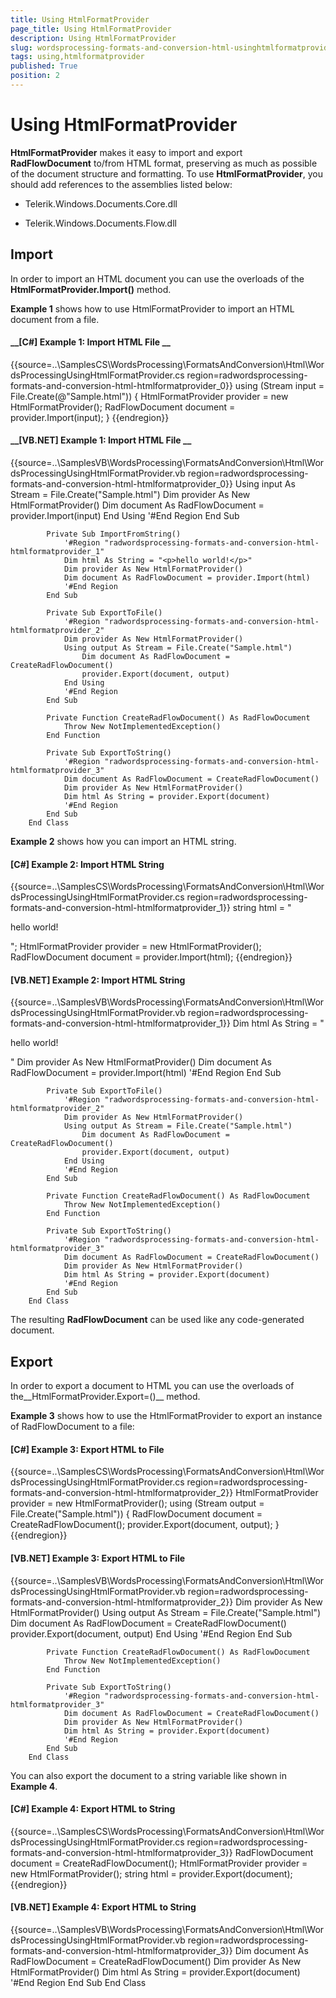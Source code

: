 ```yaml
---
title: Using HtmlFormatProvider
page_title: Using HtmlFormatProvider
description: Using HtmlFormatProvider
slug: wordsprocessing-formats-and-conversion-html-usinghtmlformatprovider
tags: using,htmlformatprovider
published: True
position: 2
---
```


# Using HtmlFormatProvider



__HtmlFormatProvider__ makes it easy to import and export __RadFlowDocument__ to/from HTML format, preserving as much as possible of the document structure and formatting. To use __HtmlFormatProvider__, you should add references to the assemblies listed below:
      

* Telerik.Windows.Documents.Core.dll
          

* Telerik.Windows.Documents.Flow.dll
          

## Import

In order to import an HTML document you can use the overloads of the __HtmlFormatProvider.Import()__ method.
        

__Example 1__ shows how to use HtmlFormatProvider to import an HTML document from a file.
        

#### __[C#] Example 1: Import HTML File __

{{source=..\SamplesCS\WordsProcessing\FormatsAndConversion\Html\WordsProcessingUsingHtmlFormatProvider.cs region=radwordsprocessing-formats-and-conversion-html-htmlformatprovider_0}}
	            using (Stream input = File.Create(@"Sample.html"))
	            {
	                HtmlFormatProvider provider = new HtmlFormatProvider();
	                RadFlowDocument document = provider.Import(input);
	            }
	{{endregion}}



#### __[VB.NET] Example 1: Import HTML File __

{{source=..\SamplesVB\WordsProcessing\FormatsAndConversion\Html\WordsProcessingUsingHtmlFormatProvider.vb region=radwordsprocessing-formats-and-conversion-html-htmlformatprovider_0}}
	            Using input As Stream = File.Create("Sample.html")
	                Dim provider As New HtmlFormatProvider()
	                Dim document As RadFlowDocument = provider.Import(input)
	            End Using
	            '#End Region
	        End Sub
	
	        Private Sub ImportFromString()
	            '#Region "radwordsprocessing-formats-and-conversion-html-htmlformatprovider_1"
	            Dim html As String = "<p>hello world!</p>"
	            Dim provider As New HtmlFormatProvider()
	            Dim document As RadFlowDocument = provider.Import(html)
	            '#End Region
	        End Sub
	
	        Private Sub ExportToFile()
	            '#Region "radwordsprocessing-formats-and-conversion-html-htmlformatprovider_2"
	            Dim provider As New HtmlFormatProvider()
	            Using output As Stream = File.Create("Sample.html")
	                Dim document As RadFlowDocument = CreateRadFlowDocument()
	                provider.Export(document, output)
	            End Using
	            '#End Region
	        End Sub
	
	        Private Function CreateRadFlowDocument() As RadFlowDocument
	            Throw New NotImplementedException()
	        End Function
	
	        Private Sub ExportToString()
	            '#Region "radwordsprocessing-formats-and-conversion-html-htmlformatprovider_3"
	            Dim document As RadFlowDocument = CreateRadFlowDocument()
	            Dim provider As New HtmlFormatProvider()
	            Dim html As String = provider.Export(document)
	            '#End Region
	        End Sub
	    End Class



__Example 2__ shows how you can import an HTML string.
        

#### __[C#] Example 2: Import HTML String__

{{source=..\SamplesCS\WordsProcessing\FormatsAndConversion\Html\WordsProcessingUsingHtmlFormatProvider.cs region=radwordsprocessing-formats-and-conversion-html-htmlformatprovider_1}}
	            string html = "<p>hello world!</p>";
	            HtmlFormatProvider provider = new HtmlFormatProvider();
	            RadFlowDocument document = provider.Import(html);
	{{endregion}}



#### __[VB.NET] Example 2: Import HTML String__

{{source=..\SamplesVB\WordsProcessing\FormatsAndConversion\Html\WordsProcessingUsingHtmlFormatProvider.vb region=radwordsprocessing-formats-and-conversion-html-htmlformatprovider_1}}
	            Dim html As String = "<p>hello world!</p>"
	            Dim provider As New HtmlFormatProvider()
	            Dim document As RadFlowDocument = provider.Import(html)
	            '#End Region
	        End Sub
	
	        Private Sub ExportToFile()
	            '#Region "radwordsprocessing-formats-and-conversion-html-htmlformatprovider_2"
	            Dim provider As New HtmlFormatProvider()
	            Using output As Stream = File.Create("Sample.html")
	                Dim document As RadFlowDocument = CreateRadFlowDocument()
	                provider.Export(document, output)
	            End Using
	            '#End Region
	        End Sub
	
	        Private Function CreateRadFlowDocument() As RadFlowDocument
	            Throw New NotImplementedException()
	        End Function
	
	        Private Sub ExportToString()
	            '#Region "radwordsprocessing-formats-and-conversion-html-htmlformatprovider_3"
	            Dim document As RadFlowDocument = CreateRadFlowDocument()
	            Dim provider As New HtmlFormatProvider()
	            Dim html As String = provider.Export(document)
	            '#End Region
	        End Sub
	    End Class



The resulting __RadFlowDocument__ can be used like any code-generated document.
        

## Export

In order to export a document to HTML you can use the overloads of the__HtmlFormatProvider.Export=()__ method.
        

__Example 3__ shows how to use the HtmlFormatProvider to export an instance of RadFlowDocument to a file:
        

#### __[C#] Example 3: Export HTML to File__

{{source=..\SamplesCS\WordsProcessing\FormatsAndConversion\Html\WordsProcessingUsingHtmlFormatProvider.cs region=radwordsprocessing-formats-and-conversion-html-htmlformatprovider_2}}
	            HtmlFormatProvider provider = new HtmlFormatProvider();
	            using (Stream output = File.Create("Sample.html"))
	            {
	                RadFlowDocument document = CreateRadFlowDocument();
	                provider.Export(document, output);
	            }
	{{endregion}}



#### __[VB.NET] Example 3: Export HTML to File__

{{source=..\SamplesVB\WordsProcessing\FormatsAndConversion\Html\WordsProcessingUsingHtmlFormatProvider.vb region=radwordsprocessing-formats-and-conversion-html-htmlformatprovider_2}}
	            Dim provider As New HtmlFormatProvider()
	            Using output As Stream = File.Create("Sample.html")
	                Dim document As RadFlowDocument = CreateRadFlowDocument()
	                provider.Export(document, output)
	            End Using
	            '#End Region
	        End Sub
	
	        Private Function CreateRadFlowDocument() As RadFlowDocument
	            Throw New NotImplementedException()
	        End Function
	
	        Private Sub ExportToString()
	            '#Region "radwordsprocessing-formats-and-conversion-html-htmlformatprovider_3"
	            Dim document As RadFlowDocument = CreateRadFlowDocument()
	            Dim provider As New HtmlFormatProvider()
	            Dim html As String = provider.Export(document)
	            '#End Region
	        End Sub
	    End Class



You can also export the document to a string variable like shown in __Example 4__.
        

#### __[C#] Example 4: Export HTML to String__

{{source=..\SamplesCS\WordsProcessing\FormatsAndConversion\Html\WordsProcessingUsingHtmlFormatProvider.cs region=radwordsprocessing-formats-and-conversion-html-htmlformatprovider_3}}
	            RadFlowDocument document = CreateRadFlowDocument();
	            HtmlFormatProvider provider = new HtmlFormatProvider();
	            string html = provider.Export(document);
	{{endregion}}



#### __[VB.NET] Example 4: Export HTML to String__

{{source=..\SamplesVB\WordsProcessing\FormatsAndConversion\Html\WordsProcessingUsingHtmlFormatProvider.vb region=radwordsprocessing-formats-and-conversion-html-htmlformatprovider_3}}
	            Dim document As RadFlowDocument = CreateRadFlowDocument()
	            Dim provider As New HtmlFormatProvider()
	            Dim html As String = provider.Export(document)
	            '#End Region
	        End Sub
	    End Class


